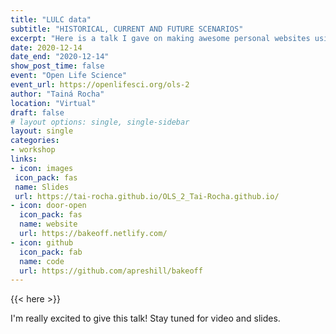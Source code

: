 ```yaml
---
title: "LULC data"
subtitle: "HISTORICAL, CURRENT AND FUTURE SCENARIOS"
excerpt: "Here is a talk I gave on making awesome personal websites using Hugo, blogdown, GitHub, and Netlify."
date: 2020-12-14
date_end: "2020-12-14"
show_post_time: false
event: "Open Life Science"
event_url: https://openlifesci.org/ols-2
author: "Tainá Rocha"
location: "Virtual"
draft: false
# layout options: single, single-sidebar
layout: single
categories:
- workshop
links:
- icon: images
 icon_pack: fas
 name: Slides
 url: https://tai-rocha.github.io/OLS_2_Tai-Rocha.github.io/
- icon: door-open
  icon_pack: fas
  name: website
  url: https://bakeoff.netlify.com/
- icon: github
  icon_pack: fab
  name: code
  url: https://github.com/apreshill/bakeoff
---
```


{{< here >}}

I'm really excited to give this talk! Stay tuned for video and slides.
